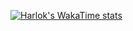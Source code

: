 [![Harlok's WakaTime stats](https://github-readme-stats.vercel.app/api/wakatime?username=XRM4D&layout=compact)](https://github.com/anuraghazra/github-readme-stats)

